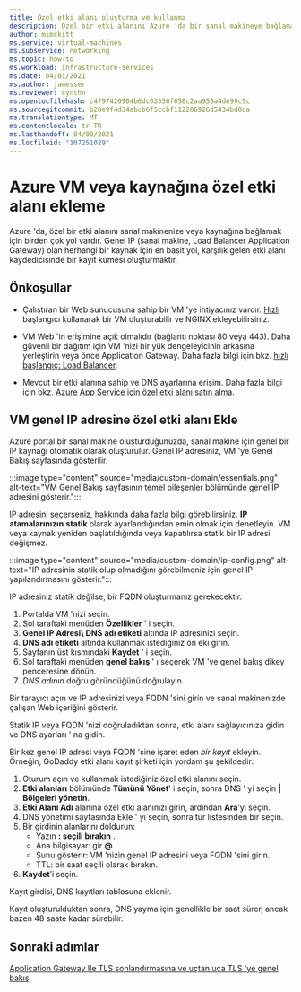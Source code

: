 ```yaml
---
title: Özel etki alanı oluşturma ve kullanma
description: Özel bir etki alanını Azure 'da bir sanal makineye bağlama.
author: mimckitt
ms.service: virtual-machines
ms.subservice: networking
ms.topic: how-to
ms.workload: infrastructure-services
ms.date: 04/01/2021
ms.author: jamesser
ms.reviewer: cynthn
ms.openlocfilehash: c4797420904b6dc03550f658c2aa950a4de99c9c
ms.sourcegitcommit: b28e9f4d34abcb6f5ccbf112206926d5434bd0da
ms.translationtype: MT
ms.contentlocale: tr-TR
ms.lasthandoff: 04/09/2021
ms.locfileid: "107251029"
---
```

# <a name="add-custom-domain-to-azure-vm-or-resource"></a>Azure VM veya kaynağına özel etki alanı ekleme

Azure 'da, özel bir etki alanını sanal makinenize veya kaynağına bağlamak için birden çok yol vardır. Genel IP (sanal makine, Load Balancer Application Gateway) olan herhangi bir kaynak için en basit yol, karşılık gelen etki alanı kaydedicisinde bir kayıt kümesi oluşturmaktır. 

## <a name="prerequisites"></a>Önkoşullar 
- Çalıştıran bir Web sunucusuna sahip bir VM 'ye ihtiyacınız vardır. [Hızlı](./linux/quick-create-cli.md) başlangıcı kullanarak bir VM oluşturabilir ve NGINX ekleyebilirsiniz.

- VM Web 'in erişimine açık olmalıdır (bağlantı noktası 80 veya 443). Daha güvenli bir dağıtım için VM 'nizi bir yük dengeleyicinin arkasına yerleştirin veya önce Application Gateway. Daha fazla bilgi için bkz. [hızlı başlangıç: Load Balancer](https://docs.microsoft.com/azure/load-balancer/quickstart-load-balancer-standard-public-portal?tabs=option-1-create-load-balancer-standard).

- Mevcut bir etki alanına sahip ve DNS ayarlarına erişim. Daha fazla bilgi için bkz. [Azure App Service için özel etki alanı satın alma](../app-service/manage-custom-dns-buy-domain.md).


## <a name="add-custom-domain-to-vm-public-ip-address"></a>VM genel IP adresine özel etki alanı Ekle

Azure portal bir sanal makine oluşturduğunuzda, sanal makine için genel bir IP kaynağı otomatik olarak oluşturulur. Genel IP adresiniz, VM 'ye Genel Bakış sayfasında gösterilir. 
 
:::image type="content" source="media/custom-domain/essentials.png" alt-text="VM Genel Bakış sayfasının temel bileşenler bölümünde genel IP adresini gösterir.":::

IP adresini seçerseniz, hakkında daha fazla bilgi görebilirsiniz. **IP atamalarınızın** **statik** olarak ayarlandığından emin olmak için denetleyin. VM veya kaynak yeniden başlatıldığında veya kapatılırsa statik bir IP adresi değişmez.

:::image type="content" source="media/custom-domain/ip-config.png" alt-text="IP adresinin statik olup olmadığını görebilmeniz için genel IP yapılandırmasını gösterir.":::

IP adresiniz statik değilse, bir FQDN oluşturmanız gerekecektir. 

1. Portalda VM 'nizi seçin. 
1. Sol taraftaki menüden **Özellikler** ' i seçin.
1. **Genel IP Adresi\ DNS adı etiketi** altında IP adresinizi seçin.
2. **DNS adı etiketi** altında kullanmak istediğiniz ön eki girin.
3. Sayfanın üst kısmındaki **Kaydet** ' i seçin.
4. Sol taraftaki menüden **genel bakış** ' ı seçerek VM 'ye genel bakış dikey penceresine dönün.
5. *DNS adının* doğru göründüğünü doğrulayın. 

Bir tarayıcı açın ve IP adresinizi veya FQDN 'sini girin ve sanal makinenizde çalışan Web içeriğini gösterir.
 
Statik IP veya FQDN 'nizi doğruladıktan sonra, etki alanı sağlayıcınıza gidin ve DNS ayarları ' na gidin.

Bir kez genel IP adresi veya FQDN 'sine işaret eden *bir kayıt* ekleyin. Örneğin, GoDaddy etki alanı kayıt şirketi için yordam şu şekildedir:
1. Oturum açın ve kullanmak istediğiniz özel etki alanını seçin.
2. **Etki alanları** bölümünde **Tümünü Yönet**' i seçin, sonra DNS ' yi seçin **| Bölgeleri yönetin**.
3. **Etki Alanı Adı** alanına özel etki alanınızı girin, ardından **Ara**’yı seçin.
4. DNS yönetimi sayfasında Ekle ' yi seçin, sonra tür listesinden bir seçin.
5. Bir girdinin alanlarını doldurun:
    - Yazın **: seçili bırakın** .
    - Ana bilgisayar: gir **@**
    - Şunu gösterir: VM 'nizin genel IP adresini veya FQDN 'sini girin. 
    - TTL: bir saat seçili olarak bırakın.
6. **Kaydet**’i seçin.

Kayıt girdisi, DNS kayıtları tablosuna eklenir.
 
Kayıt oluşturulduktan sonra, DNS yayma için genellikle bir saat sürer, ancak bazen 48 saate kadar sürebilir. 


 
## <a name="next-steps"></a>Sonraki adımlar
[Application Gateway Ile TLS sonlandırmasına ve uçtan uca TLS 'ye genel bakış](../application-gateway/ssl-overview.md).

 
